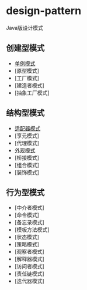 # design-pattern

Java版设计模式

## 创建型模式

- [单例模式](https://shjlone.github.io/wiki/设计模式/创建型模式/单例模式/)
- [原型模式]
- [工厂模式]
- [建造者模式]
- [抽象工厂模式]

## 结构型模式

- [适配器模式](https://shjlone.github.io/wiki/设计模式/结构型模式/适配器模式/)
- [享元模式]
- [代理模式]
- [外观模式](https://shjlone.github.io/wiki/设计模式/结构型模式/外观模式/)
- [桥接模式]
- [组合模式]
- [装饰模式]

## 行为型模式

- [中介者模式]
- [命令模式]
- [备忘录模式]
- [模板方法模式]
- [状态模式]
- [策略模式]
- [观察者模式]
- [解释器模式]
- [访问者模式]
- [责任链模式]
- [迭代器模式]